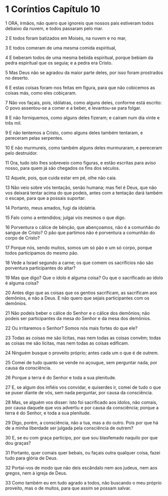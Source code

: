 # 1 Coríntios Capítulo 10

1	ORA, irmãos, não quero que ignoreis que nossos pais estiveram todos debaixo da nuvem, e todos passaram pelo mar.

2	E todos foram batizados em Moisés, na nuvem e no mar,

3	E todos comeram de uma mesma comida espiritual,

4	E beberam todos de uma mesma bebida espiritual, porque bebiam da pedra espiritual que os seguia; e a pedra era Cristo.

5	Mas Deus não se agradou da maior parte deles, por isso foram prostrados no deserto.

6	E estas coisas foram-nos feitas em figura, para que não cobicemos as coisas más, como eles cobiçaram.

7	Não vos façais, pois, idólatras, como alguns deles, conforme está escrito: O povo assentou-se a comer e a beber, e levantou-se para folgar.

8	E não forniquemos, como alguns deles fizeram; e caíram num dia vinte e três mil.

9	E não tentemos a Cristo, como alguns deles também tentaram, e pereceram pelas serpentes.

10	E não murmureis, como também alguns deles murmuraram, e pereceram pelo destruidor.

11	Ora, tudo isto lhes sobreveio como figuras, e estão escritas para aviso nosso, para quem já são chegados os fins dos séculos.

12	Aquele, pois, que cuida estar em pé, olhe não caia.

13	Não veio sobre vós tentação, senão humana; mas fiel é Deus, que não vos deixará tentar acima do que podeis, antes com a tentação dará também o escape, para que a possais suportar.

14	Portanto, meus amados, fugi da idolatria.

15	Falo como a entendidos; julgai vós mesmos o que digo.

16	Porventura o cálice de bênção, que abençoamos, não é a comunhão do sangue de Cristo? O pão que partimos não é porventura a comunhão do corpo de Cristo?

17	Porque nós, sendo muitos, somos um só pão e um só corpo, porque todos participamos do mesmo pão.

18	Vede a Israel segundo a carne; os que comem os sacrifícios não são porventura participantes do altar?

19	Mas que digo? Que o ídolo é alguma coisa? Ou que o sacrificado ao ídolo é alguma coisa?

20	Antes digo que as coisas que os gentios sacrificam, as sacrificam aos demônios, e não a Deus. E não quero que sejais participantes com os demônios.

21	Não podeis beber o cálice do Senhor e o cálice dos demônios; não podeis ser participantes da mesa do Senhor e da mesa dos demônios.

22	Ou irritaremos o Senhor? Somos nós mais fortes do que ele?

23	Todas as coisas me são lícitas, mas nem todas as coisas convêm; todas as coisas me são lícitas, mas nem todas as coisas edificam.

24	Ninguém busque o proveito próprio; antes cada um o que é de outrem.

25	Comei de tudo quanto se vende no açougue, sem perguntar nada, por causa da consciência.

26	Porque a terra é do Senhor e toda a sua plenitude.

27	E, se algum dos infiéis vos convidar, e quiserdes ir, comei de tudo o que se puser diante de vós, sem nada perguntar, por causa da consciência.

28	Mas, se alguém vos disser: Isto foi sacrificado aos ídolos, não comais, por causa daquele que vos advertiu e por causa da consciência; porque a terra é do Senhor, e toda a sua plenitude.

29	Digo, porém, a consciência, não a tua, mas a do outro. Pois por que há de a minha liberdade ser julgada pela consciência de outrem?

30	E, se eu com graça participo, por que sou blasfemado naquilo por que dou graças?

31	Portanto, quer comais quer bebais, ou façais outra qualquer coisa, fazei tudo para glória de Deus.

32	Portai-vos de modo que não deis escândalo nem aos judeus, nem aos gregos, nem à igreja de Deus.

33	Como também eu em tudo agrado a todos, não buscando o meu próprio proveito, mas o de muitos, para que assim se possam salvar.

